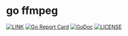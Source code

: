 # go ffmpeg

[![LINK](https://img.shields.io/badge/link-Github-%23FF4D5B.svg?style=flat-square)](https://github.com/cnbattle/goffmpeg) 
[![Go Report Card](https://goreportcard.com/badge/github.com/cnbattle/goffmpeg)](https://goreportcard.com/report/github.com/cnbattle/goffmpeg)
[![GoDoc](https://godoc.org/github.com/cnbattle/goffmpeg?status.svg)](https://godoc.org/github.com/cnbattle/goffmpeg)
[![LICENSE](https://img.shields.io/badge/license-Anti%20996-blue.svg?style=flat-square)](https://github.com/996icu/996.ICU/blob/master/LICENSE)
